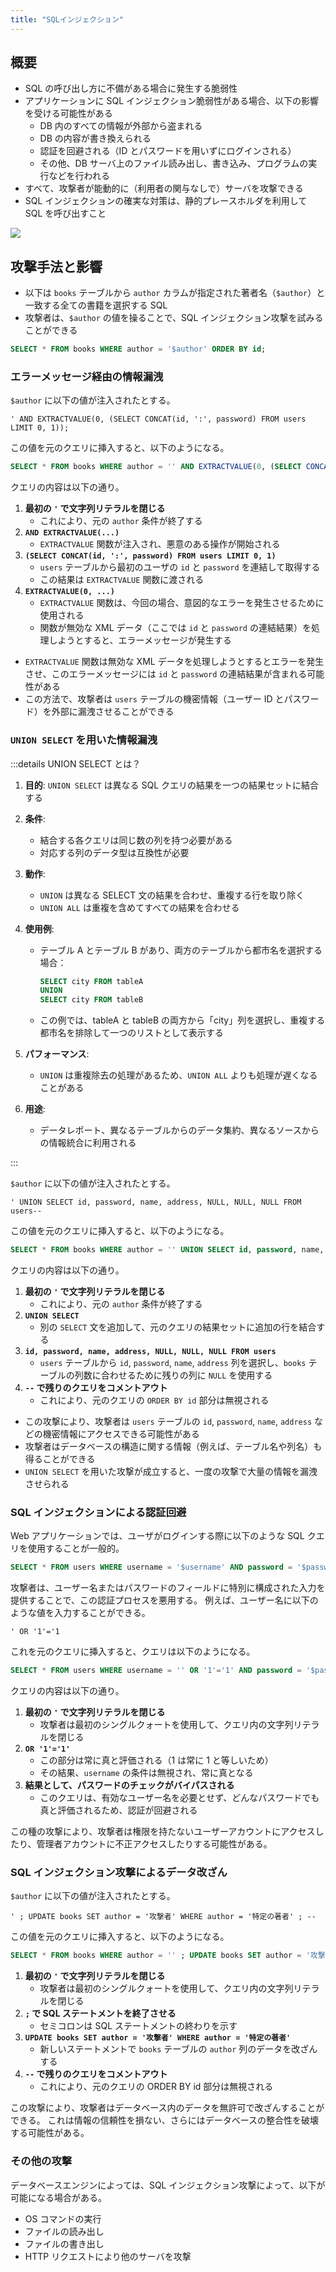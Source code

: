 ```yaml
---
title: "SQLインジェクション"
---
```


## 概要

- SQL の呼び出し方に不備がある場合に発生する脆弱性
- アプリケーションに SQL インジェクション脆弱性がある場合、以下の影響を受ける可能性がある
  - DB 内のすべての情報が外部から盗まれる
  - DB の内容が書き換えられる
  - 認証を回避される（ID とパスワードを用いずにログインされる）
  - その他、DB サーバ上のファイル読み出し、書き込み、プログラムの実行などを行われる
- すべて、攻撃者が能動的に（利用者の関与なしで）サーバを攻撃できる
- SQL インジェクションの確実な対策は、静的プレースホルダを利用して SQL を呼び出すこと

![](https://storage.googleapis.com/zenn-user-upload/3383868f0029-20240111.png)

## 攻撃手法と影響

- 以下は `books` テーブルから `author` カラムが指定された著者名（`$author`）と一致する全ての書籍を選択する SQL
- 攻撃者は、`$author` の値を操ることで、SQL インジェクション攻撃を試みることができる

```sql
SELECT * FROM books WHERE author = '$author' ORDER BY id;
```

### エラーメッセージ経由の情報漏洩

`$author` に以下の値が注入されたとする。

```
' AND EXTRACTVALUE(0, (SELECT CONCAT(id, ':', password) FROM users LIMIT 0, 1));
```

この値を元のクエリに挿入すると、以下のようになる。

```sql
SELECT * FROM books WHERE author = '' AND EXTRACTVALUE(0, (SELECT CONCAT(id, ':', password) FROM users LIMIT 0, 1));' ORDER BY id;
```

クエリの内容は以下の通り。

1. **最初の `'` で文字列リテラルを閉じる**
   - これにより、元の `author` 条件が終了する
2. **`AND EXTRACTVALUE(...)`**
   - `EXTRACTVALUE` 関数が注入され、悪意のある操作が開始される
3. **`(SELECT CONCAT(id, ':', password) FROM users LIMIT 0, 1)`**
   - `users` テーブルから最初のユーザの `id` と `password` を連結して取得する
   - この結果は `EXTRACTVALUE` 関数に渡される
4. **`EXTRACTVALUE(0, ...)`**
   - `EXTRACTVALUE` 関数は、今回の場合、意図的なエラーを発生させるために使用される
   - 関数が無効な XML データ（ここでは `id` と `password` の連結結果）を処理しようとすると、エラーメッセージが発生する

- `EXTRACTVALUE` 関数は無効な XML データを処理しようとするとエラーを発生させ、このエラーメッセージには `id` と `password` の連結結果が含まれる可能性がある
- この方法で、攻撃者は `users` テーブルの機密情報（ユーザー ID とパスワード）を外部に漏洩させることができる

### `UNION SELECT` を用いた情報漏洩

:::details UNION SELECT とは？

1. **目的**: `UNION SELECT` は異なる SQL クエリの結果を一つの結果セットに結合する

2. **条件**:

   - 結合する各クエリは同じ数の列を持つ必要がある
   - 対応する列のデータ型は互換性が必要

3. **動作**:

   - `UNION` は異なる SELECT 文の結果を合わせ、重複する行を取り除く
   - `UNION ALL` は重複を含めてすべての結果を合わせる

4. **使用例**:

   - テーブル A とテーブル B があり、両方のテーブルから都市名を選択する場合：
     ```sql
     SELECT city FROM tableA
     UNION
     SELECT city FROM tableB
     ```
   - この例では、tableA と tableB の両方から「city」列を選択し、重複する都市名を排除して一つのリストとして表示する

5. **パフォーマンス**:

   - `UNION` は重複除去の処理があるため、`UNION ALL` よりも処理が遅くなることがある

6. **用途**:
   - データレポート、異なるテーブルからのデータ集約、異なるソースからの情報統合に利用される

:::

`$author` に以下の値が注入されたとする。

```
' UNION SELECT id, password, name, address, NULL, NULL, NULL FROM users--
```

この値を元のクエリに挿入すると、以下のようになる。

```sql
SELECT * FROM books WHERE author = '' UNION SELECT id, password, name, address, NULL, NULL, NULL FROM users--' ORDER BY id;
```

クエリの内容は以下の通り。

1. **最初の `'` で文字列リテラルを閉じる**
   - これにより、元の `author` 条件が終了する
2. **`UNION SELECT`**
   - 別の `SELECT` 文を追加して、元のクエリの結果セットに追加の行を結合する
3. **`id, password, name, address, NULL, NULL, NULL FROM users`**
   - `users` テーブルから `id`, `password`, `name`, `address` 列を選択し、`books` テーブルの列数に合わせるために残りの列に `NULL` を使用する
4. **`--` で残りのクエリをコメントアウト**
   - これにより、元のクエリの `ORDER BY id` 部分は無視される

- この攻撃により、攻撃者は `users` テーブルの `id`, `password`, `name`, `address` などの機密情報にアクセスできる可能性がある
- 攻撃者はデータベースの構造に関する情報（例えば、テーブル名や列名）も得ることができる
- `UNION SELECT` を用いた攻撃が成立すると、一度の攻撃で大量の情報を漏洩させられる

### SQL インジェクションによる認証回避

Web アプリケーションでは、ユーザがログインする際に以下のような SQL クエリを使用することが一般的。

```sql
SELECT * FROM users WHERE username = '$username' AND password = '$password';
```

攻撃者は、ユーザー名またはパスワードのフィールドに特別に構成された入力を提供することで、この認証プロセスを悪用する。
例えば、ユーザー名に以下のような値を入力することができる。

```
' OR '1'='1
```

これを元のクエリに挿入すると、クエリは以下のようになる。

```sql
SELECT * FROM users WHERE username = '' OR '1'='1' AND password = '$password';
```

クエリの内容は以下の通り。

1. **最初の `'` で文字列リテラルを閉じる**
   - 攻撃者は最初のシングルクォートを使用して、クエリ内の文字列リテラルを閉じる
2. **`OR '1'='1'`**
   - この部分は常に真と評価される（1 は常に 1 と等しいため）
   - その結果、`username` の条件は無視され、常に真となる
3. **結果として、パスワードのチェックがバイパスされる**
   - このクエリは、有効なユーザー名を必要とせず、どんなパスワードでも真と評価されるため、認証が回避される

この種の攻撃により、攻撃者は権限を持たないユーザーアカウントにアクセスしたり、管理者アカウントに不正アクセスしたりする可能性がある。

### SQL インジェクション攻撃によるデータ改ざん

`$author` に以下の値が注入されたとする。

```
' ; UPDATE books SET author = '攻撃者' WHERE author = '特定の著者' ; --
```

この値を元のクエリに挿入すると、以下のようになる。

```sql
SELECT * FROM books WHERE author = '' ; UPDATE books SET author = '攻撃者' WHERE author = '特定の著者' ; --' ORDER BY id;
```

1. **最初の `'` で文字列リテラルを閉じる**
   - 攻撃者は最初のシングルクォートを使用して、クエリ内の文字列リテラルを閉じる
2. **`;` で SQL ステートメントを終了させる**
   - セミコロンは SQL ステートメントの終わりを示す
3. **`UPDATE books SET author = '攻撃者' WHERE author = '特定の著者'`**
   - 新しいステートメントで `books` テーブルの `author` 列のデータを改ざんする
4. **`--` で残りのクエリをコメントアウト**
   - これにより、元のクエリの ORDER BY id 部分は無視される

この攻撃により、攻撃者はデータベース内のデータを無許可で改ざんすることができる。
これは情報の信頼性を損ない、さらにはデータベースの整合性を破壊する可能性がある。

### その他の攻撃

データベースエンジンによっては、SQL インジェクション攻撃によって、以下が可能になる場合がある。

- OS コマンドの実行
- ファイルの読み出し
- ファイルの書き出し
- HTTP リクエストにより他のサーバを攻撃
